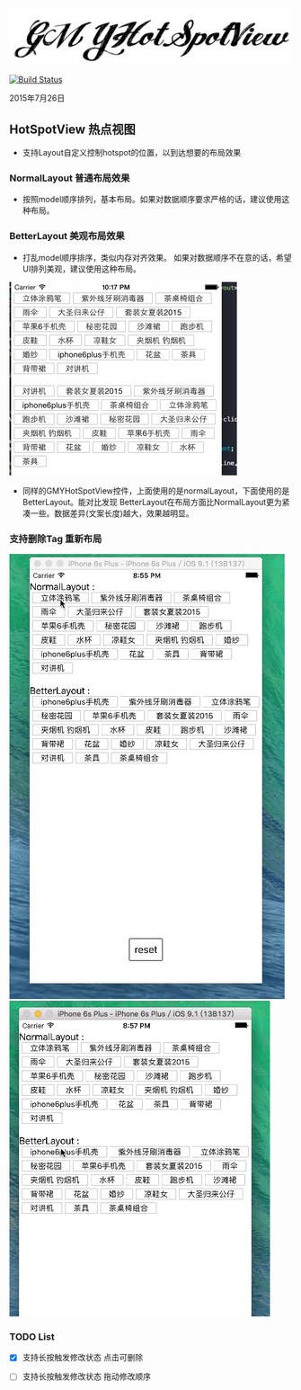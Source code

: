 ![shoot](https://raw.githubusercontent.com/778477/GMYHotSpotView/master/shoot.png)

[![Build Status](https://travis-ci.org/778477/GMYHotSpotView.svg)](https://travis-ci.org/778477/GMYHotSpotView)


2015年7月26日 

## HotSpotView 热点视图

* 支持Layout自定义控制hotspot的位置，以到达想要的布局效果

### NormalLayout 普通布局效果
* 按照model顺序排列，基本布局。如果对数据顺序要求严格的话，建议使用这种布局。

### BetterLayout 美观布局效果
* 打乱model顺序排序，类似内存对齐效果。 如果对数据顺序不在意的话，希望UI排列美观，建议使用这种布局。


![pic](https://github.com/778477/GMYHotSpotView/blob/master/src/%E5%B1%8F%E5%B9%95%E5%BF%AB%E7%85%A7%202015-07-26%20%E4%B8%8B%E5%8D%8810.17.48.png)

* 同样的GMYHotSpotView控件，上面使用的是normalLayout，下面使用的是BetterLayout。能对比发现 BetterLayout在布局方面比NormalLayout更为紧凑一些。数据差异(文案长度)越大，效果越明显。

### 支持删除Tag 重新布局

![normal](https://raw.githubusercontent.com/778477/GMYHotSpotView/66c54ba5d8b9ee427bfa13dc9ff6cf590a6c3253/normal.gif)
![better](https://raw.githubusercontent.com/778477/GMYHotSpotView/66c54ba5d8b9ee427bfa13dc9ff6cf590a6c3253/better.gif)

### TODO List

- [X] 支持长按触发修改状态 点击可删除

- [ ] 支持长按触发修改状态 拖动修改顺序
